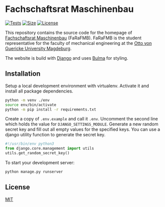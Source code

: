 # Fachschaftsrat Maschinenbau

[![Tests](https://github.com/timptner/farafmb/actions/workflows/publish.yaml/badge.svg?branch=main)](https://github.com/timptner/farafmb/actions/workflows/publish.yaml)
[![Size](https://img.shields.io/github/repo-size/timptner/farafmb)](https://github.com/timptner/farafmb)
[![License](https://img.shields.io/github/license/timptner/farafmb)](https://github.com/timptner/farafmb/blob/main/LICENSE)

This repository contains the source code for the homepage of 
[Fachschaftsrat Maschinenbau](https://farafmb.de) (FaRaFMB). FaRaFMB is the 
student representative for the faculty of mechanical engineering at the 
[Otto von Guericke University Magdeburg](https://www.ovgu.de).

The website is build with [Django](https://www.djangoproject.com/) and uses 
[Bulma](https://bulma.io/) for styling.

## Installation

Setup a local development environment with virtualenv. Activate it and install 
all package dependencies.

```bash
python -m venv ./env
source env/bin/activate
python -m pip install -r requirements.txt
```

Create a copy of `.env.example` and call it `.env`. Uncomment the second line 
which holds the value for `DJANGO_SETTINGS_MODULE`. Generate a new random 
secret key and fill out all empty values for the specified keys. You can use a 
django utility function to generate the secret key.

```python
#!/usr/bin/env python3
from django.core.management import utils
utils.get_random_secret_key()
```

To start your development server:

```bash
python manage.py runserver
```

## License

[MIT](https://github.com/aiventimptner/farafmb.de/blob/main/LICENSE)
